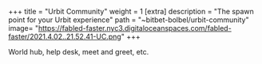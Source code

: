 +++
title = "Urbit Community"
weight = 1
[extra]
description = "The spawn point for your Urbit experience"
path = "~bitbet-bolbel/urbit-community"
image= "https://fabled-faster.nyc3.digitaloceanspaces.com/fabled-faster/2021.4.02..21.52.41-UC.png"
+++

World hub, help desk, meet and greet, etc.